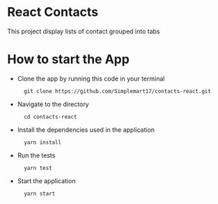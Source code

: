 # React Contacts
This project display lists of contact grouped into tabs

# How to start the App
- Clone the app by running this code in your terminal
  ```
    git clone https://github.com/Simplemart17/contacts-react.git
  ```

- Navigate to the directory
  ```
    cd contacts-react
  ```
- Install the dependencies used in the application
  ```
    yarn install
  ```

- Run the tests
  ```
    yarn test
  ```

- Start the application
  ```
    yarn start
  ```
